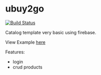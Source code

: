 # ubuy2go

[![Build Status](https://travis-ci.org/JABvzla/ubuy2go.svg?branch=master)](https://travis-ci.org/JABvzla/ubuy2go)

Catalog template very basic using firebase.

View Example [here](http://ubuy2go.com)

Features:
- login
- crud products

